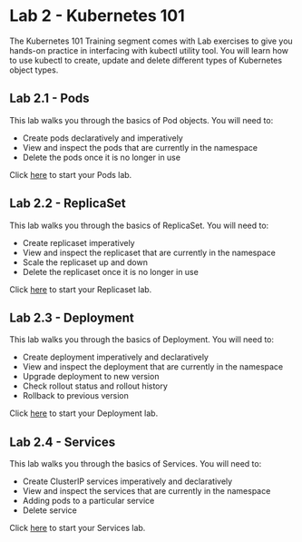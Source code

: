  # Lab 2 - Kubernetes 101
The Kubernetes 101 Training segment comes with Lab exercises to give you hands-on practice in interfacing with kubectl utility tool. You will learn how to use kubectl to create, update and delete different types of Kubernetes object types.

## Lab 2.1 - Pods
This lab walks you through the basics of Pod objects. You will need to: 

* Create pods declaratively and imperatively 
* View and inspect the pods that are currently in the namespace
* Delete the pods once it is no longer in use 

Click <a href="https://github.com/cytan2020/cytan2020/blob/master/Lab%202.1%20-%20Pods.md">here</a> to start your Pods lab. 

## Lab 2.2 - ReplicaSet
This lab walks you through the basics of ReplicaSet. You will need to:  
 
* Create replicaset imperatively
* View and inspect the replicaset that are currently in the namespace
* Scale the replicaset up and down
* Delete the replicaset once it is no longer in use

Click <a href="https://github.com/cytan2020/cytan2020/blob/master/Lab%202.2%20-%20ReplicaSet.md">here</a> to start your Replicaset lab.

## Lab 2.3 - Deployment 
This lab walks you through the basics of Deployment. You will need to: 

* Create deployment imperatively and declaratively
* View and inspect the deployment that are currently in the namespace 
* Upgrade deployment to new version
* Check rollout status and rollout history
* Rollback to previous version 

Click <a href="https://github.com/cytan2020/cytan2020/blob/master/Lab%202.3%20-%20Deployment.md">here</a> to start your Deployment lab.

## Lab 2.4 - Services
This lab walks you through the basics of Services. You will need to:  

* Create ClusterIP services imperatively and declaratively
* View and inspect the services that are currently in the namespace 
* Adding pods to a particular service
* Delete service

Click <a href="https://github.com/cytan2020/cytan2020/blob/master/Lab%202.4%20-%20Services.md">here</a> to start your Services lab.

